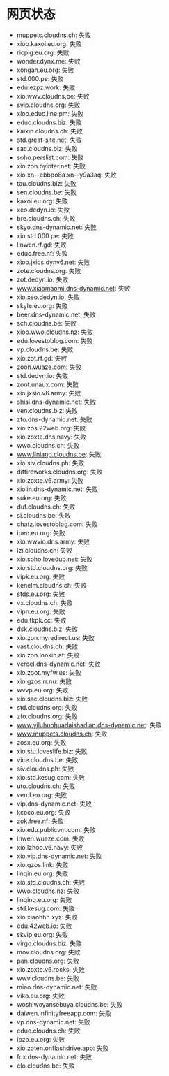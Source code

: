 # 网页状态
- muppets.cloudns.ch: 失败
- xioo.kaxoi.eu.org: 失败
- ricpig.eu.org: 失败
- wonder.dynx.me: 失败
- xongan.eu.org: 失败
- std.000.pe: 失败
- edu.ezpz.work: 失败
- xio.wwv.cloudns.be: 失败
- svip.cloudns.org: 失败
- xioo.educ.line.pm: 失败
- educ.cloudns.biz: 失败
- kaixin.cloudns.ch: 失败
- std.great-site.net: 失败
- sac.cloudns.biz: 失败
- soho.perslist.com: 失败
- xio.zon.byinter.net: 失败
- xio.xn--ebbpo8a.xn--y9a3aq: 失败
- tau.cloudns.biz: 失败
- sen.cloudns.be: 失败
- kaxoi.eu.org: 失败
- xeo.dedyn.io: 失败
- bre.cloudns.ch: 失败
- skyo.dns-dynamic.net: 失败
- xio.std.000.pe: 失败
- linwen.rf.gd: 失败
- educ.free.nf: 失败
- xioo.jxios.dynv6.net: 失败
- zote.cloudns.org: 失败
- zot.dedyn.io: 失败
- www.xiaomaomi.dns-dynamic.net: 失败
- xio.xeo.dedyn.io: 失败
- skyle.eu.org: 失败
- beer.dns-dynamic.net: 失败
- sch.cloudns.be: 失败
- xioo.wwo.cloudns.nz: 失败
- edu.lovestoblog.com: 失败
- vp.cloudns.be: 失败
- xio.zot.rf.gd: 失败
- zoon.wuaze.com: 失败
- std.dedyn.io: 失败
- zoot.unaux.com: 失败
- xio.jxsio.v6.army: 失败
- shisi.dns-dynamic.net: 失败
- ven.cloudns.biz: 失败
- zfo.dns-dynamic.net: 失败
- xio.zos.22web.org: 失败
- xio.zoxte.dns.navy: 失败
- wwo.cloudns.ch: 失败
- www.liniang.cloudns.be: 失败
- xio.siv.cloudns.ph: 失败
- diffireworks.cloudns.org: 失败
- xio.zoxte.v6.army: 失败
- xiolin.dns-dynamic.net: 失败
- suke.eu.org: 失败
- duf.cloudns.ch: 失败
- si.cloudns.be: 失败
- chatz.lovestoblog.com: 失败
- ipen.eu.org: 失败
- xio.wwvio.dns.army: 失败
- lzi.cloudns.ch: 失败
- xio.soho.lovedub.net: 失败
- xio.std.cloudns.org: 失败
- vipk.eu.org: 失败
- kenelm.cloudns.ch: 失败
- stds.eu.org: 失败
- vx.cloudns.ch: 失败
- vipn.eu.org: 失败
- edu.tkpk.cc: 失败
- dsk.cloudns.biz: 失败
- xio.zon.myredirect.us: 失败
- vast.cloudns.ch: 失败
- xio.zon.lookin.at: 失败
- vercel.dns-dynamic.net: 失败
- xio.zoot.myfw.us: 失败
- xio.gzos.rr.nu: 失败
- wvvp.eu.org: 失败
- xio.sac.cloudns.biz: 失败
- std.cloudns.org: 失败
- zfo.cloudns.org: 失败
- www.yiluhuohuadaishadian.dns-dynamic.net: 失败
- www.muppets.cloudns.ch: 失败
- zosx.eu.org: 失败
- xio.stu.loveslife.biz: 失败
- vice.cloudns.be: 失败
- siv.cloudns.ph: 失败
- xio.std.kesug.com: 失败
- uto.cloudns.ch: 失败
- vercl.eu.org: 失败
- vip.dns-dynamic.net: 失败
- kcoco.eu.org: 失败
- zok.free.nf: 失败
- xio.edu.publicvm.com: 失败
- inwen.wuaze.com: 失败
- xio.lzhoo.v6.navy: 失败
- xio.vip.dns-dynamic.net: 失败
- xio.gzos.link: 失败
- linqin.eu.org: 失败
- xio.std.cloudns.ch: 失败
- wwo.cloudns.nz: 失败
- linqing.eu.org: 失败
- std.kesug.com: 失败
- xio.xiaohhh.xyz: 失败
- edu.42web.io: 失败
- skvip.eu.org: 失败
- virgo.cloudns.biz: 失败
- mov.cloudns.org: 失败
- pan.cloudns.org: 失败
- xio.zoxte.v6.rocks: 失败
- wwv.cloudns.be: 失败
- miao.dns-dynamic.net: 失败
- viko.eu.org: 失败
- woshiwoyansebuya.cloudns.be: 失败
- daiwen.infinityfreeapp.com: 失败
- vp.dns-dynamic.net: 失败
- cdue.cloudns.ch: 失败
- ipzo.eu.org: 失败
- xio.zoten.onflashdrive.app: 失败
- fox.dns-dynamic.net: 失败
- clo.cloudns.be: 失败
